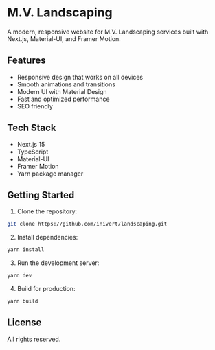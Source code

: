 # M.V. Landscaping

A modern, responsive website for M.V. Landscaping services built with Next.js, Material-UI, and Framer Motion.

## Features

- Responsive design that works on all devices
- Smooth animations and transitions
- Modern UI with Material Design
- Fast and optimized performance
- SEO friendly

## Tech Stack

- Next.js 15
- TypeScript
- Material-UI
- Framer Motion
- Yarn package manager

## Getting Started

1. Clone the repository:
```bash
git clone https://github.com/inivert/landscaping.git
```

2. Install dependencies:
```bash
yarn install
```

3. Run the development server:
```bash
yarn dev
```

4. Build for production:
```bash
yarn build
```

## License

All rights reserved.
